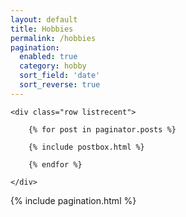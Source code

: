 ```yaml
---
layout: default
title: Hobbies
permalink: /hobbies
pagination:
  enabled: true
  category: hobby
  sort_field: 'date'
  sort_reverse: true
---
```


<!-- Posts Index
================================================== -->
<section class="recent-posts">

    <div class="row listrecent">

        {% for post in paginator.posts %}

        {% include postbox.html %}

        {% endfor %}

    </div>

</section>

<!-- Pagination
================================================== -->
<div class="bottompagination">
<div class="pointerup"><i class="fa fa-caret-up"></i></div>
<span class="navigation" role="navigation">
    {% include pagination.html %}
</span>
</div>

